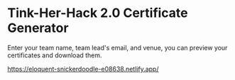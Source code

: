# Tink-Her-Hack 2.0 Certificate Generator

Enter your team name, team lead's email, and venue, you can preview your certificates and download them.


https://eloquent-snickerdoodle-e08638.netlify.app/

